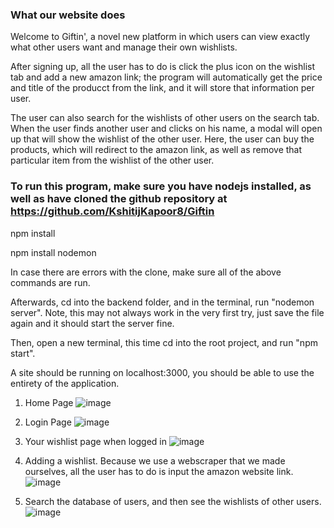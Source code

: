 ### What our website does

Welcome to Giftin', a novel new platform in which users can view exactly what other users want and manage their own wishlists.

After signing up, all the user has to do is click the plus icon on the wishlist tab and add a new amazon link; the program will automatically get the price and title of the producct from the link, and it will store that information per user. 

The user can also search for the wishlists of other users on the search tab. When the user finds another user and clicks on his name, a modal will open up that will show the wishlist of the other user. Here, the user can buy the products, which will redirect to the amazon link, as well as remove that particular item from the wishlist of the other user.


### To run this program, make sure you have nodejs installed, as well as have cloned the github repository at https://github.com/KshitijKapoor8/Giftin

npm install

npm install nodemon

In case there are errors with the clone, make sure all of the above commands are run.

Afterwards, cd into the backend folder, and in the terminal, run "nodemon server". Note, this may not always work in the very first try, just save the file again and it should start the server fine.

Then, open a new terminal, this time cd into the root project, and run "npm start".

A site should be running on localhost:3000, you should be able to use the entirety of the application.

1. Home Page
![image](https://user-images.githubusercontent.com/51217487/103327607-dc444980-4a1a-11eb-863c-5bd4255e7e88.png)

2. Login Page
![image](https://user-images.githubusercontent.com/51217487/103327624-efefb000-4a1a-11eb-902a-8eb5a6a035c6.png)

3. Your wishlist page when logged in
![image](https://user-images.githubusercontent.com/51217487/103327655-10b80580-4a1b-11eb-9ffc-0ca8f38bf0ce.png)

4. Adding a wishlist. Because we use a webscraper that we made ourselves, all the user has to do is input the amazon website link.
![image](https://user-images.githubusercontent.com/51217487/103327667-24fc0280-4a1b-11eb-89c4-e397942c3cd0.png)

5. Search the database of users, and then see the wishlists of other users.
![image](https://user-images.githubusercontent.com/51217487/103327713-4e1c9300-4a1b-11eb-911c-18bd553b9185.png)
